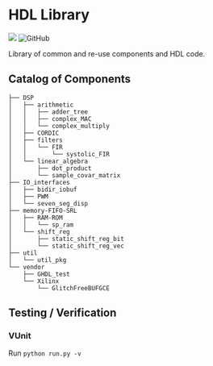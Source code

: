 # HDL Library


[![](https://github.com/JohnnyGOX17/hdl-lib/workflows/VUnit%20Tests/badge.svg)](https://github.com/JohnnyGOX17/hdl-lib/actions)
![GitHub](https://img.shields.io/github/license/JohnnyGOX17/hdl-lib)

Library of common and re-use components and HDL code.

## Catalog of Components

```
├── DSP
│   ├── arithmetic
│   │   ├── adder_tree
│   │   ├── complex_MAC
│   │   └── complex_multiply
│   ├── CORDIC
│   ├── filters
│   │   └── FIR
│   │       └── systolic_FIR
│   └── linear_algebra
│       ├── dot_product
│       └── sample_covar_matrix
├── IO_interfaces
│   ├── bidir_iobuf
│   ├── PWM
│   └── seven_seg_disp
├── memory-FIFO-SRL
│   ├── RAM-ROM
│   │   └── sp_ram
│   └── shift_reg
│       ├── static_shift_reg_bit
│       └── static_shift_reg_vec
├── util
│   └── util_pkg
└── vendor
    ├── GHDL_test
    └── Xilinx
        └── GlitchFreeBUFGCE
```

## Testing / Verification

### VUnit

Run `python run.py -v`

